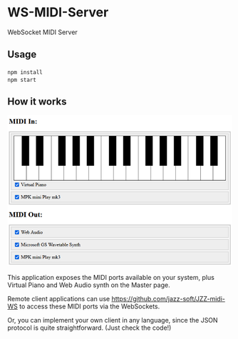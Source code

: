 # WS-MIDI-Server
WebSocket MIDI Server

## Usage
`npm install`  
`npm start`

## How it works
![MIDI via WebSockets server screenshot](https://raw.githubusercontent.com/jazz-soft/WS-MIDI-Server/refs/heads/main/content/screen.png)

This application exposes the MIDI ports available on your system,
plus Virtual Piano and Web Audio synth on the Master page.

Remote client applications can use https://github.com/jazz-soft/JZZ-midi-WS
to access these MIDI ports via the WebSockets.

Or, you can implement your own client in any language,
since the JSON protocol is quite straightforward. (Just check the code!)